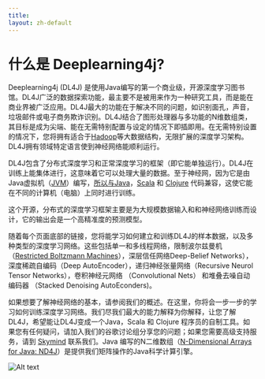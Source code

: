 ```yaml
---
title: 
layout: zh-default
---
```


# 什么是 Deeplearning4j?

Deeplearning4j (DL4J) 是使用Java编写的第一个商业级，开源深度学习图书馆。DL4J广泛的数据探索功能，最主要不是被用来作为一种研究工具，而是能在商业界被广泛应用。DL4J最大的功能在于解决不同的问题，如识别面孔，声音，垃圾邮件或电子商务欺诈识别。DL4J结合了图形处理器与多功能的N维数组类，其目标是成为尖端、能在无需特别配置与设定的情况下即插即用。在无需特别设置的情况下，您将拥有适合于[Hadoop](https://zh.wikipedia.org/wiki/Apache_Hadoop)等大数据结构，无限扩展的深度学习架构。DL4J拥有领域特定语言使到神经网络能顺利运行。

DL4J包含了分布式深度学习和正常深度学习的框架（即它能单独运行）。DL4J在训练上能集体进行，这意味着它可以处理大量的数据。至于神经网，因为它是由Java虚拟机（[JVM](https://zh.wikipedia.org/wiki/Java%E8%99%9A%E6%8B%9F%E6%9C%BA)）编写，[所以与Java](https://zh.wikipedia.org/wiki/Java)，[Scala](https://zh.wikipedia.org/wiki/Scala) 和 [Clojure](https://zh.wikipedia.org/wiki/Clojure) 代码兼容，这使它能在不同的计算机（电脑）上同时进行训练。

这个开源，分布式的深度学习框架主要是为大规模数据输入和和神经网络训练而设计，它的输出会是一个高精准度的预测模型。

随着每个页面底部的链接，您将能学习如何建立和训练DL4J的样本数据，以及多种类型的深度学习网络。这些包括单一和多线程网络，限制波尔兹曼机（[Restricted Boltzmann Machines](https://zh.wikipedia.org/wiki/%E5%8F%97%E9%99%90%E7%8E%BB%E5%B0%94%E5%85%B9%E6%9B%BC%E6%9C%BA)），深层信任网络Deep-Belief Networks），深度稀疏自编码（Deep AutoEncoder），递归神经张量网络（Recursive Neurol Tensor Networks），卷积神经元网络 （Convolutional Nets） 和堆叠去噪自动编码器 （Stacked Denoising AutoEconders)。

如果想要了解神经网络的基本，请参阅我们的概述。在这里，你将会一步一步的学习如何训练深度学习网络。我们尽我们最大的能力解释为你解释，让您了解DL4J，希望能让DL4J变成一个Java，Scala 和 Clojure 程序员的自制工具。如果您有任何疑问，请加入我们的谷歌讨论组分享您的问题；如果您需要高级支持服务，请到 [Skymind](http://www.skymind.io/contact.html) 联系我们。Java 编写的N二维数组（[N-Dimensional Arrays for Java: ND4J](http://nd4j.org/)）是提供我们矩阵操作的Java科学计算引擎。

![Alt text](../img/logos_8.png)
